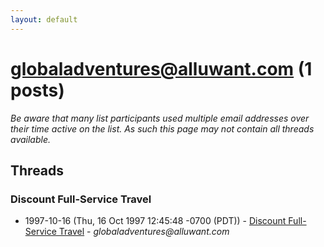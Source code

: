 ```yaml
---
layout: default
---
```


# globaladventures@alluwant.com (1 posts)

_Be aware that many list participants used multiple email addresses over their time active on the list. As such this page may not contain all threads available._

## Threads

### Discount Full-Service Travel
+ 1997-10-16 (Thu, 16 Oct 1997 12:45:48 -0700 (PDT)) - [Discount Full-Service Travel](/archive/1997/10/d0d7d2e39929f2bf87ba367a30fecac45376756ba2595b975f334cdca704a542) - _globaladventures@alluwant.com_

